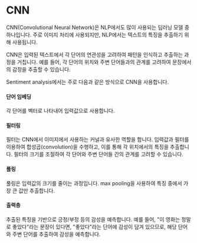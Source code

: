 # CNN 

CNN(Convolutional Neural Network)은 NLP에서도 많이 사용되는 딥러닝 모델 중 하나입니다. 주로 이미지 처리에 사용되지만, NLP에서는 텍스트의 특징을 추출하기 위해 사용됩니다.

CNN은 입력된 텍스트에서 각 단어의 연관성을 고려하여 패턴을 인식하고 추출하는 과정을 거칩니다. 예를 들어, 각 단어의 위치와 주변 단어들과의 관계를 고려하여 문장에서의 감정을 추출할 수 있습니다.

Sentiment analysis에서는 주로 다음과 같은 방식으로 CNN을 사용합니다.

#### 단어 임베딩
각 단어를 벡터로 나타내어 입력값으로 사용합니다.

#### 필터링
필터는 CNN에서 이미지에서 사용하는 커널과 유사한 역할을 합니다.
입력값과 필터를 이용하여 합성곱(convolution)을 수행하고, 이를 통해 각 위치에서의 특징을 추출합니다.
필터의 크기를 조절하여 각 단어와 주변 단어들 간의 관계를 고려할 수 있습니다.

#### 풀링
풀링은 입력값의 크기를 줄이는 과정입니다.
max pooling을 사용하여 특징 중에서 가장 큰 값만 추출합니다.

#### 출력층
추출된 특징을 기반으로 긍정/부정 등의 감성을 예측합니다.
예를 들어, "이 영화는 정말로 좋았다"라는 문장이 있다면, "좋았다"라는 단어에 감성이 담겨 있으므로, 해당 단어와 주변 단어를 추출하여 감성을 예측합니다.
